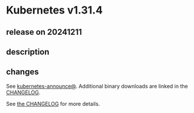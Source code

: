 # Kubernetes v1.31.4

## release on 20241211

## description

## changes

See <a href="https://groups.google.com/forum/#!forum/kubernetes-announce" rel="nofollow">kubernetes-announce@</a>. Additional binary downloads are linked in the <a href="https://github.com/kubernetes/kubernetes/blob/master/CHANGELOG/CHANGELOG-1.31.md">CHANGELOG</a>.

See <a href="https://github.com/kubernetes/kubernetes/blob/master/CHANGELOG/CHANGELOG-1.31.md">the CHANGELOG</a> for more details.

